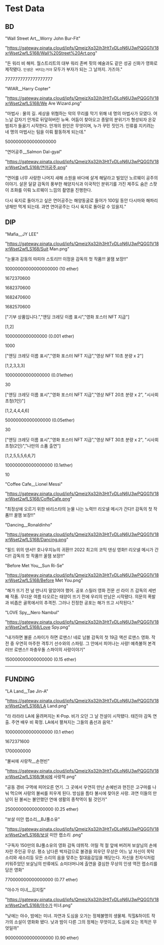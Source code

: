 # Test Data

## BD

"Wall Street Art__Worry John Bur-Fit"

"https://gateway.pinata.cloud/ipfs/QmeizXq32ih3HtTvDLoN6U3wPQGG1V18xrWset2wfLS168/Wall%20Street%20Art.png"

"돈 워리 비 해피. 월스트리트의 대부 워리 존버 핏의 예술과도 같은 성공 신화가 영화로 제작됐다. `인생은 버티는거야` 모두가 부자가 되는 그 날까지. 가즈아."

7777777777777777777 



"WIAR__Harry Copter"

"https://gateway.pinata.cloud/ipfs/QmeizXq32ih3HtTvDLoN6U3wPQGG1V18xrWset2wfLS168/We Are Wizard.png"

"마법사 : 물의 길. 세상을 위협하는 악의 무리를 막기 위해 네 명의 마법사가 모였다. 어느날 갑자기 안개로 뒤덮혀버린 뉴욕. 어둠이 찾아오고 종말의 분위기가 형성되자 온갖 범죄가 들끓기 시작한다. 안개의 원인은 무엇이며, 누가 꾸민 짓인가. 인류를 지키려는 네 명의 마법사는 팀을 이뤄 활동하게 되는데."

5000000000000000000



"연어공주__Salmon Dal-gyal"

"https://gateway.pinata.cloud/ipfs/QmeizXq32ih3HtTvDLoN6U3wPQGG1V18xrWset2wfLS168/연어공주.png"

"연어를 너무 사랑한 나머지 새해 소원을 바다에 살게 해달라고 빌었던 노르웨이 공주의 이야기. 살몬 달걀 감독의 풍부한 해양지식과 이국적인 분위기를 가진 제주도 숨은 스팟이 조화를 이뤄 노르웨이 느낌의 촬영을 진행한다. 

다시 육지로 돌아가고 싶은 연어공주는 해양동굴로 들어가 100일 동안 다시마와 해파리 냉채만 먹게 되는데. 과연 연어공주는 다시 육지로 돌아갈 수 있을지."



## DIP

"Mafia__JY LEE"

"https://gateway.pinata.cloud/ipfs/QmeizXq32ih3HtTvDLoN6U3wPQGG1V18xrWset2wfLS168/Suit Man.png"

"눈물과 감동의 마피아 스토리!!! 이정윤 감독의 첫 작품!!! 꿀잼 보장!!"

10000000000000000000 (10 ether)

1672370600

1682370600

1682470600

1682570600



["기부 상품입니다.","앤딩 크레딧 이름 표시","영화 포스터 NFT 지급"]

[1,2]

1000000000000000 (0.001 ether)

1000



["앤딩 크레딧 이름 표시","영화 포스터 NFT 지급","영상 NFT 10초 분량 x 2"]

[1,2,3,3,3]

10000000000000000 (0.01ether)

30



["앤딩 크레딧 이름 표시","영화 포스터 NFT 지급","영상 NFT 20초 분량 x 2", "시사회 초청(1인)"]

[1,2,4,4,4,6]

50000000000000000 (0.05ether)

30



["앤딩 크레딧 이름 표시","영화 포스터 NFT 지급","영상 NFT 30초 분량 x 2", "시사회 초청(2인)","나만의 소품 출연"]

[1,2,5,5,5,6,6,7]

100000000000000000 (0.1ether)

10



"Coffee Cafe__Lionel Messi"

"https://gateway.pinata.cloud/ipfs/QmeizXq32ih3HtTvDLoN6U3wPQGG1V18xrWset2wfLS168/CoffeCafe.png"

"최정상에 오르기 위한 바리스타의 눈물 나는 노력!!! 리오넬 메시가 간다!! 감독의 첫 작품!!! 꿀잼 보장!!"



"Dancing__Ronaldinho"

"https://gateway.pinata.cloud/ipfs/QmeizXq32ih3HtTvDLoN6U3wPQGG1V18xrWset2wfLS168/Dancing.png"

"필드 위의 댄서!! 호나우지뉴의 귀환!!! 2022 최고의 코믹 댄싱 영화!! 리오넬 메시가 간다!! 감독의 첫 작품!!! 꿀잼 보장!!"



"Before Met You__Sun Ri-Se"

"https://gateway.pinata.cloud/ipfs/QmeizXq32ih3HtTvDLoN6U3wPQGG1V18xrWset2wfLS168/Before Met You.png"

"해가 뜨기 전 널 만나지 말았어야 했어. 공포 스릴러 영화 전문 선 라이 즈 감독의 세번째 작품. 무더운 여름 타오르는 태양이 뜨기 전에 우리의 만남은 시작됐다. 의문의 폭발과 비좁은 골목에서의 추격전. 그러나 진정한 공포는 해가 뜨고 시작된다."



"LOVE Spy__Nero Nambul"

"https://gateway.pinata.cloud/ipfs/QmeizXq32ih3HtTvDLoN6U3wPQGG1V18xrWset2wfLS168/Love Spy.png"

"내가하면 불륜 스파이가 하면 로맨스! 네로 남블 감독의 첫 19금 액션 로맨스 영화. 작전 중 우연히 마주한 격투기 선수와의 스파링. 그 안에서 피어나는 사랑! 예측불허 본격 러브 로맨스!! 좌충우돌 스파이의 사랑이야기"

150000000000000000 (0.15 ether)



---

## FUNDING

"LA Land__Tae Jin-A"

"https://gateway.pinata.cloud/ipfs/QmeizXq32ih3HtTvDLoN6U3wPQGG1V18xrWset2wfLS168/LA Land.png"

"라 라라라 LA에 울려퍼지는 K-Pop. 비가 오던 그 날 전설이 시작됐다. 태진아 감독 연출. 주연 배우 비 확정. LA에서 펼쳐지는 그들의 춤선과 음악."

100000000000000000 (0.1 ether)

1672371600

1700000000



"불씨에 사랑착__손현빈"

"https://gateway.pinata.cloud/ipfs/QmeizXq32ih3HtTvDLoN6U3wPQGG1V18xrWset2wfLS168/불씨에 사랑착.png"

"공동 경비 구역에 피어오른 연기. 그 곳에서 우연히 만난 손예빈과 현진은 고구마를 나눠 먹으며 사랑의 불씨를 피우게 된다. 방심을 틈타 불시에 찾아온 사랑. 과연 이들의 만남이 된 불씨는 불안했던 연애 생활의 종착역이 될 것인가"

250000000000000000 (0.25 ether)



"보살 미안 랩소리__BJ풀소유"

"https://gateway.pinata.cloud/ipfs/QmeizXq32ih3HtTvDLoN6U3wPQGG1V18xrWset2wfLS168/보살 미안 랩소리 .png"

"구독자 150만의 BJ풀소유의 영화 감독 데뷔작. 어릴 적 절 앞에 버려져 보살님의 손에 자란 주인공 무상. 평소 남다른 박자감으로 불경을 외우던 무상은 어느 날 자신이 목탁 소리와 새소리등 모든 소리의 음을 맞추는 절대음감임을 깨닫는다. 자신을 친자식처럼 키워주었던 보살님의 만류에도 쇼미더머니에 출연을 결심한 무상의 인생 역전 랩소리를 담은 영화"

770000000000000000 (0.77 ether)



"야수가 미녀__김지킬"

"https://gateway.pinata.cloud/ipfs/QmeizXq32ih3HtTvDLoN6U3wPQGG1V18xrWset2wfLS168/야수가 미녀.png"

"낮에는 야수, 밤에는 미녀. 자연과 도심을 오가는 정체불명의 생물체. 직힐&하이트 작가의 소설이 영화화 됐다. 낮과 밤이 다른 그의 정체는 무엇이고, 도심에 오는 목적은 무엇일까"

900000000000000000 (0.90 ether)